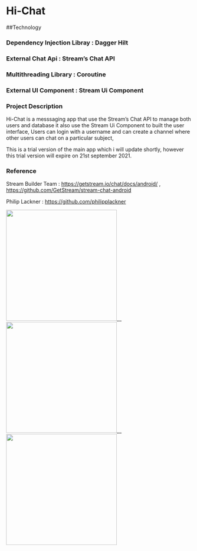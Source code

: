 # Hi-Chat

##Technology 
### Dependency Injection Libray : Dagger Hilt
### External Chat Api : Stream’s Chat API
### Multithreading Library : Coroutine 
### External UI Component : Stream Ui Component


### Project Description
Hi-Chat is a messsaging app that use the Stream’s Chat API  to manage both  users and  database it also use the  Stream Ui Component to built the user interface, 
Users can login with a username and can create a channel where other users can chat on a particular subject, 


This is a trial version of the main app which i will update shortly, however this trial version will expire on 21st september 2021. 

### Reference 

Stream Builder Team : https://getstream.io/chat/docs/android/ , https://github.com/GetStream/stream-chat-android

Philip Lackner : https://github.com/philipplackner


<img src="https://user-images.githubusercontent.com/46386915/132062425-0105d83e-6401-4525-9c9f-47f684fa6faa.png" width="300"/>__ <img src="https://user-images.githubusercontent.com/46386915/132062429-0fc96b58-1359-4a34-bca0-bc42d81e3b3d.png" width="300"/>__ <img src="https://user-images.githubusercontent.com/46386915/132062435-679f5a7e-074d-42b1-9d6f-d7db146e1ce8.png" width="300"/>

